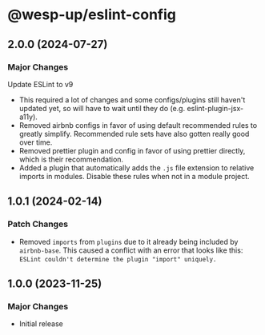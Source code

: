 # @wesp-up/eslint-config

## 2.0.0 (2024-07-27)

### Major Changes

Update ESLint to v9

- This required a lot of changes and some configs/plugins still haven't updated yet, so will have to wait until they do (e.g. eslint-plugin-jsx-a11y).
- Removed airbnb configs in favor of using default recommended rules to greatly simplify. Recommended rule sets have also gotten really good over time.
- Removed prettier plugin and config in favor of using prettier directly, which is their recommendation.
- Added a plugin that automatically adds the `.js` file extension to relative imports in modules. Disable these rules when not in a module project.

## 1.0.1 (2024-02-14)

### Patch Changes

- Removed `imports` from `plugins` due to it already being included by `airbnb-base`. This caused a conflict with an error that looks like this: `ESLint couldn't determine the plugin "import" uniquely.`

## 1.0.0 (2023-11-25)

### Major Changes

- Initial release
